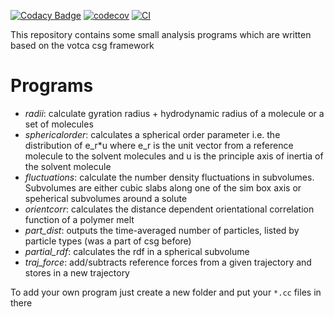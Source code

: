 [![Codacy Badge](https://app.codacy.com/project/badge/Grade/c22e2fb9c1f24dfa9afaed66ecfd7c08)](https://www.codacy.com/gh/votca/csgapps?utm_source=github.com&amp;utm_medium=referral&amp;utm_content=votca/csgapps&amp;utm_campaign=Badge_Grade)
[![codecov](https://codecov.io/gh/votca/csgapps/branch/master/graph/badge.svg)](https://codecov.io/gh/votca/csgapps)
[![CI](https://github.com/votca/csgapps/workflows/CI/badge.svg?branch=stable)](https://github.com/votca/csgapps/actions?query=workflow%3ACI+branch%3Astable)

This repository contains some small analysis programs which are written based on the votca csg framework

# Programs

*   _radii_: calculate gyration radius + hydrodynamic radius of a molecule or a set of molecules
*   _sphericalorder_: calculates a spherical order parameter i.e. the distribution of e\_r\*u where e\_r is the unit vector from a reference molecule to the solvent molecules and u is the principle axis of inertia of the solvent molecule
*   _fluctuations_: calculate the number density fluctuations in subvolumes. Subvolumes are either cubic slabs along one of the sim box axis or speherical subvolumes around a solute
*   _orientcorr_: calculates the distance dependent orientational correlation function of a polymer melt
*   _part_dist_: outputs the time-averaged number of particles, listed by particle types (was a part of csg before)
*   _partial\_rdf_: calculates the rdf in a spherical subvolume
*   _traj\_force_: add/subtracts reference forces from a given trajectory and stores in a new trajectory

To add your own program just create a new folder and put your `*.cc` files in there
